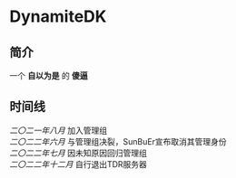# DynamiteDK

## 简介
一个 **自以为是** 的 **傻逼**

## 时间线
*二〇二一年八月* 加入管理组  
*二〇二二年六月* 与管理组决裂，SunBuEr宣布取消其管理身份  
*二〇二二年七月* 因未知原因回归管理组  
*二〇二二年十二月* 自行退出TDR服务器
